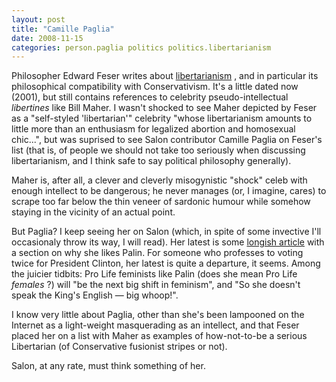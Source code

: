 ```yaml
---
layout: post
title: "Camille Paglia"
date: 2008-11-15
categories: person.paglia politics politics.libertarianism
---
```


Philosopher Edward Feser writes about 
[libertarianism](http://www.lewrockwell.com/orig/feser2.html) , and in
particular its philosophical compatibility with Conservativism. It's a little
dated now (2001), but still contains references to celebrity pseudo-intellectual
 _libertines_ like Bill Maher. I wasn't shocked to see Maher depicted by Feser
as a "self-styled 'libertarian'" celebrity "whose libertarianism amounts to
little more than an enthusiasm for legalized abortion and homosexual chic...",
but was suprised to see Salon contributor Camille Paglia on Feser's list (that
is, of people we should not take too seriously when discussing libertarianism,
and I think safe to say political philosophy generally). 

Maher is, after all, a clever and cleverly misogynistic "shock" celeb with
enough intellect to be dangerous; he never manages (or, I imagine, cares) to
scrape too far below the thin veneer of sardonic humour while somehow staying in
the vicinity of an actual point.

But Paglia? I keep seeing her on Salon (which, in spite of some invective I'll
occasionaly throw its way, I will read). Her latest is some [longish
article](http://www.salon.com/opinion/paglia/2008/11/12/palin/index.html) with a
section on why she likes Palin. For someone who professes to voting twice for
President Clinton, her latest is quite a departure, it seems. Among the juicier
tidbits: Pro Life feminists like Palin (does she mean Pro Life _females_ ?)
will "be the next big shift in feminism", and "So she doesn't speak the King's
English &mdash; big whoop!". 

I know very little about Paglia, other than she's been lampooned on the Internet
as a light-weight masquerading as an intellect, and that Feser placed her on a
list with Maher as examples of how-not-to-be a serious Libertarian (of
Conservative fusionist stripes or not).

Salon, at any rate, must think something of
her.